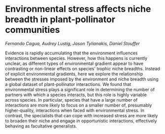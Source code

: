 # Environmental stress affects niche breadth in plant-pollinator communities 

*Fernando Cagua, Audrey Lustig, Jason Tylianakis, Daniel Stouffer*

Evidence is rapidly accumulating that the environment influences interactions between species. However, how this happens is currently unclear, as different types of environmental gradient appear to have contrasting or non-linear effects on species' trophic niche breadths. Instead of explicit environmental gradients, here we explore the relationship between the stresses imposed by the environment and niche breadth using a global dataset of plant-pollinator interactions. We found that environmental stress plays a significant role in determining the number of partners with which a species interacts, but this role is highly variable across species. In particular, species that have a large number of interactions are more likely to focus on a smaller number of, presumably higher-quality, interactions when faced with environmental stress. In contrast, the specialists that can cope with increased stress are more likely to broaden their niche and engage in opportunistic interactions, effectively behaving as facultative generalists.